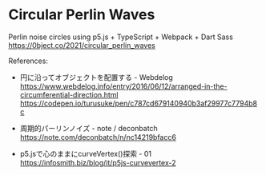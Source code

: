 # Circular Perlin Waves
Perlin noise circles using p5.js + TypeScript + Webpack + Dart Sass  
https://0bject.co/2021/circular_perlin_waves


References:
- 円に沿ってオブジェクトを配置する - Webdelog  
https://www.webdelog.info/entry/2016/06/12/arranged-in-the-circumferential-direction.html
https://codepen.io/turusuke/pen/c787cd679140940b3af29977c7794b8c
  
- 周期的パーリンノイズ - note / deconbatch  
https://note.com/deconbatch/n/nc14219bfacc6
  
- p5.jsで心のままにcurveVertex()探索 - 01  
https://infosmith.biz/blog/it/p5js-curvevertex-2